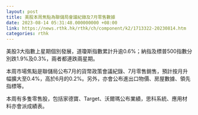 ```yaml
---
layout: post
title: 美股本周焦點為聯儲局會議紀錄及7月零售數據
date: 2023-08-14 05:31:48.000000000 +08:00
link: https://news.rthk.hk/rthk/ch/component/k2/1713322-20230814.htm
categories: rthk
---
```


美股3大指數上星期個別發展，道瓊斯指數累計升逾0.6%；納指及標普500指數分別跌1.9%及0.3%，兩者都連跌兩星期。

本周市場焦點是聯儲局公布7月的貨幣政策會議紀錄、7月零售銷售，預計按月升幅擴大至0.4%，高於6月的0.2%。另外，亦會公布進出口物價、房屋數據、領先指標等。

本周有多隻零售股，包括家德寶、Target、沃爾瑪公布業績，思科系統、應用材料亦會派成績表。
